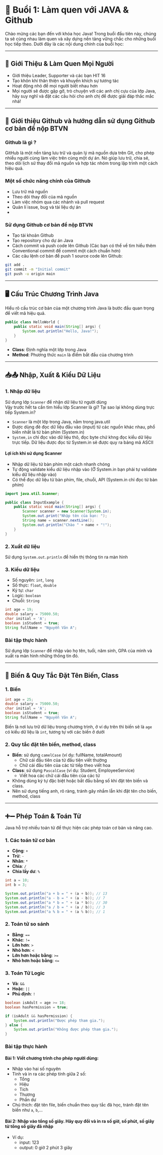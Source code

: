 # 🎉 Buổi 1: Làm quen với JAVA & Github

Chào mừng các bạn đến với khóa học Java! Trong buổi đầu tiên này, chúng ta sẽ cùng nhau làm quen và xây dựng nền tảng vững chắc cho những buổi học tiếp theo. Dưới đây là các nội dung chính của buổi học:

---

## 👋 Giới Thiệu & Làm Quen Mọi Người

- Giới thiệu Leader, Supporter và các bạn HIT 16
- Tạo khôn khí thân thiện và khuyến khích sự tương tác
- Hoạt động nhỏ để mọi người biết nhau hơn
- Mọi người sẽ được gặp gỡ, trò chuyện với các anh chị cựu của lớp Java, hãy suy nghĩ và đặt các câu hỏi cho anh chị để được giải đáp thắc mắc nhá!

---

## 📁 Giới thiệu Github và hướng dẫn sử dụng Github cơ bản để nộp BTVN

### Github là gì ?

GitHub là một nền tảng lưu trữ và quản lý mã nguồn dựa trên Git, cho phép nhiều người cùng làm việc trên cùng một dự án.
Nó giúp lưu trữ, chia sẻ, theo dõi lịch sử thay đổi mã nguồn và hợp tác nhóm trong lập trình một cách hiệu quả.

### Một số chức năng chính của Github
- Lưu trữ mã nguồn
- Theo dõi thay đổi của mã nguồn
- Làm việc nhóm qua các nhánh và pull request
- Quản lí issue, bug và tài liệu dự án
- 
### Sử dụng Github cơ bản để nộp BTVN
- Tạo tài khoản Github
- Tạo repository cho dự án Java
- Cách commit và push code lên Github (Các bạn có thể về tìm hiểu thêm Conventional commit để commit một cách chuẩn hơn)
- Các câu lệnh cơ bản để push 1 source code lên Github:

```bash
git add .
git commit -m "Initial commit"
git push -u origin main
```

---

## 🖥️ Cấu Trúc Chương Trình Java

Hiểu rõ cấu trúc cơ bản của một chương trình Java là bước đầu quan trọng để viết mã hiệu quả.
```java
public class HelloWorld {
    public static void main(String[] args) {
        System.out.println("Hello, Java!");
    }
}
```
- **Class**: Định nghĩa một lớp trong Java
- **Method**: Phương thức `main` là điểm bắt đầu của chương trình

---

## 📥📤 Nhập, Xuất & Kiểu Dữ Liệu
### 1. Nhập dữ liệu
Sử dụng lớp `Scanner` để nhận dữ liệu từ người dùng  
Vậy trước hết ta cần tìm hiểu lớp Scanner là gì? Tại sao lại không dùng trực tiếp System.in?
- `Scanner` là một lớp trong Java, nằm trong java.util
- Được dùng đẻ đọc dữ liệu đầu vào (input) từ các nguồn khác nhau, phổ biến nhất là từ bàn phím (System.in)
- `System.in` chỉ đọc vào dữ liệu thô, đọc byte chứ khng đọc kiểu dữ liệu trực tiếp. Dữ liệu được đọc từ System.in sẽ được quy ra bảng mã ASCII
#### Lợi ích khi sử dụng Scanner
- Nhập dữ liệu từ bàn phím một cách nhanh chóng
- Tự động validate kiểu dữ liệu nhập vào (Ở System.in bạn phải tự validate kiểu dữ liệu nhập vào)
- Có thể đọc dữ liệu từ bàn phím, file, chuỗi, API (System.in chỉ đọc từ bàn phím)
```java
import java.util.Scanner;

public class InputExample {
    public static void main(String[] args) {
        Scanner scanner = new Scanner(System.in);
        System.out.print("Nhập tên của bạn: ");
        String name = scanner.nextLine();
        System.out.println("Chào " + name + "!");
    }
}
```

### 2. Xuất dữ liệu
Sử dụng `System.out.println` để hiển thị thông tin ra màn hình

### 3. Kiểu dữ liệu
- Số nguyên: `int`, `long`
- Số thực: `float`, `double`
- Ký tự: `char`
- Logic: `boolean`
- Chuỗi: `String`
```java
int age = 19;
double salary = 75000.50;
char initial = 'A';
boolean isStudent = true;
String fullName = "Nguyễn Văn A";
```

### Bài tập thực hành

Sử dụng lớp `Scanner` để nhập vào họ tên, tuổi, năm sinh, GPA của mình và xuất ra màn hình những thông tin đó.

---

## 📝 Biến & Quy Tắc Đặt Tên Biến, Class
### 1. Biến

```java
int age = 25;
double salary = 75000.50;
char initial = 'A';
boolean isStudent = true;
String fullName = "Nguyễn Văn A";
```
Biến là nơi lưu trữ dữ liệu trong chương trình, ở ví dụ trên thì biến sẽ là `age` có kiểu dữ liệu là `int`, tương tự với các biến ở dưới

### 2. Quy tắc đặt tên biến, method, class

- **Biến**: sử dụng `camelCase` (ví dụ: fullName, totalAmount)
  - Chữ cái đầu tiên của từ đầu tiên viết thường
  - Chữ cái đầu tiên của các từ tiếp theo viết hoa
- **Class**: sử dụng `PascalCase` (ví dụ: Student, EmployeeService)
  - Viết hoa các chữ cái đầu tiên của các từ
- Không dùng ký tự đặc biệt hoặc bắt đầu bằng số khi đặt tên biến và class.
- Nên sử dụng tiếng anh, rõ ràng, tránh gây nhầm lẫn khi đặt tên cho biến, method, class

---

## ➕➖ Phép Toán & Toán Tử
Java hỗ trợ nhiều toán tử để thực hiện các phép toán cơ bản và nâng cao.

### 1. Các toán tử cơ bản
- **Cộng**: `+`
- **Trừ**: `-`
- **Nhân**: `*`
- **Chia**: `/`
- **Chia lấy dư**: `%`

```java
int a = 10;
int b = 3;

System.out.println("a + b = " + (a + b)); // 13
System.out.println("a - b = " + (a - b)); // 7
System.out.println("a * b = " + (a * b)); // 30
System.out.println("a / b = " + (a / b)); // 3
System.out.println("a % b = " + (a % b)); // 1
```

### 2. Toán tử so sánh
- **Bằng**: `==`
- **Khác**: `!=`
- **Lớn hơn**: `>`
- **Nhỏ hơn**: `<`
- **Lớn hơn hoặc bằng**: `>=`
- **Nhỏ hơn hoặc bằng**: `<=`
### 3. Toán Tử Logic

- **Và**: `&&`
- **Hoặc**: `||`
- **Phủ định**: `!`

```java
boolean isAdult = age >= 18;
boolean hasPermission = true;

if (isAdult && hasPermission) {
    System.out.println("Được phép tham gia.");
} else {
    System.out.println("Không được phép tham gia.");
}
```

### Bài tập thực hành
#### Bài 1: Viết chương trình cho phép người dùng:
- Nhập vào hai số nguyên
- Tính và in ra các phép tính giữa 2 số:
  - Tổng
  - Hiệu
  - Tích
  - Thương
  - Phần dư
- Chú thích: đặt tên file, biến chuẩn theo quy tắc đã học, tránh đặt tên biến như `a`, `b`,...
#### Bài 2: Nhập vào tổng số giây. Hãy quy đổi và in ra số giờ, số phút, số giây từ tổng số giây đã nhập
- Ví dụ: 
  - input: 123
  - output: 0 giờ 2 phút 3 giây


